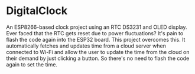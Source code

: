 # DigitalClock

An ESP8266-based clock project using an RTC DS3231 and OLED display. Ever faced that the RTC gets reset due to power fluctuations? It's pain to flash the code again into the ESP32 board. This project overcomes this. It automatically fetches and updates time from a cloud server when connected to Wi-Fi and allow the user to update the time from the cloud on their demand by just clicking a button. So there's no need to flash the code again to set the time.
